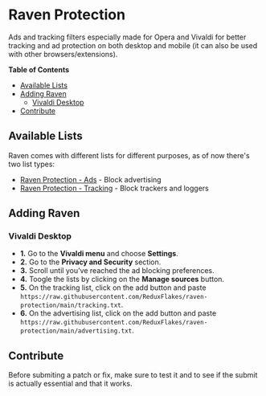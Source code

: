 # Raven Protection

Ads and tracking filters especially made for Opera and Vivaldi for better tracking and ad protection on both desktop and mobile (it can also be used with other browsers/extensions).

**Table of Contents**
- [Available Lists](#available-lists)
- [Adding Raven](#adding-raven)
  - [Vivaldi Desktop](#vivaldi-desktop)
- [Contribute](#contribute)


## Available Lists

Raven comes with different lists for different purposes, as of now there's two list types:

- [Raven Protection - Ads]() - Block advertising
- [Raven Protection - Tracking]() - Block trackers and loggers

## Adding Raven

### Vivaldi Desktop

- **1.** Go to the **Vivaldi menu** and choose **Settings**.
- **2.** Go to the **Privacy and Security** section.
- **3.** Scroll until you've reached the ad blocking preferences.
- **4.** Toogle the lists by clicking on the **Manage sources** button.
- **5.** On the tracking list, click on the add button and paste `https://raw.githubusercontent.com/ReduxFlakes/raven-protection/main/tracking.txt`.
- **6.** On the advertising list, click on the add button and paste `https://raw.githubusercontent.com/ReduxFlakes/raven-protection/main/advertising.txt`.

## Contribute

Before submiting a patch or fix, make sure to test it and to see if the submit is actually essential and that it works.

